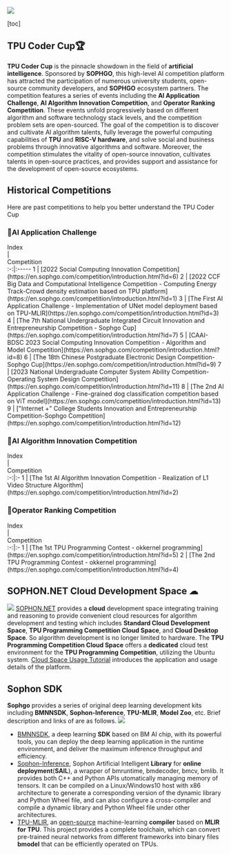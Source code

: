 ![](img/tpu%20contest%20banner.png)

[toc]

## TPU Coder Cup🏆
**TPU Coder Cup** is the pinnacle showdown in the field of **artificial intelligence**. Sponsored by **SOPHGO**, this high-level AI competition platform has attracted the participation of numerous university students, open-source community developers, and **SOPHGO** ecosystem partners. The competition features a series of events including the **AI Application Challenge**, **AI Algorithm Innovation Competition**, and **Operator Ranking Competition**. These events unfold progressively based on different algorithm and software technology stack levels, and the competition problem sets are open-sourced. The goal of the competition is to discover and cultivate AI algorithm talents, fully leverage the powerful computing capabilities of **TPU** and **RISC-V hardware**, and solve social and business problems through innovative algorithms and software. Moreover, the competition stimulates the vitality of open-source innovation, cultivates talents in open-source practices, and provides support and assistance for the development of open-source ecosystems.

## Historical Competitions
Here are past competitions to help you better understand the TPU Coder Cup


### 🚩AI Application Challenge

<div style="width:50px">Index</div>| <div style="width:1000px">Competition</div>
:-:|:-----
1 | [2022 Social Computing Innovation Competition](https://en.sophgo.com/competition/introduction.html?id=6)
2 | [2022 CCF Big Data and Computational Intelligence Competition - Computing Energy Track-Crowd density estimation based on TPU platform](https://en.sophgo.com/competition/introduction.html?id=1)
3 | [The First AI Application Challenge - Implementation of UNet model deployment based on TPU-MLIR](https://en.sophgo.com/competition/introduction.html?id=3)
4 | [The 7th National Undergraduate Integrated Circuit Innovation and Entrepreneurship Competition - Sophgo Cup](https://en.sophgo.com/competition/introduction.html?id=7)
5 | [CAAI-BDSC 2023 Social Computing Innovation Competition - Algorithm and Model Competition](https://en.sophgo.com/competition/introduction.html?id=8)
6 | [The 18th Chinese Postgraduate Electronic Design Competition-Sophgo Cup](https://en.sophgo.com/competition/introduction.html?id=9)
7 | [2023 National Undergraduate Computer System Ability Competition-Operating System Design Competition](https://en.sophgo.com/competition/introduction.html?id=11)
8 | [The 2nd AI Application Challenge - Fine-grained dog classification competition based on ViT model](https://en.sophgo.com/competition/introduction.html?id=13)
9 | ["Internet +" College Students Innovation and Entrepreneurship Competition-Sophgo Competition](https://en.sophgo.com/competition/introduction.html?id=12)


### 🚩AI Algorithm Innovation Competition
<div style="width:50px">Index</div> | <div style="width:1000px">Competition</div>
:-:|:-
1 | [The 1st AI Algorithm Innovation Competition - Realization of L1 Video Structure Algorithm](https://en.sophgo.com/competition/introduction.html?id=2)


### 🚩Operator Ranking Competition
<div style="width:50px">Index</div> | <div style="width:1000px">Competition</div>
:-:|:-
1 | [The 1st TPU Programming Contest - okkernel programming](https://en.sophgo.com/competition/introduction.html?id=5)
2 | [The 2nd TPU Programming Contest - okkernel programming](https://en.sophgo.com/competition/introduction.html?id=4)




## SOPHON.NET Cloud Development Space ☁
![](img/cloud%20space%20banner.png)
[SOPHON.NET](https://cloud.sophgo.com/developer/cloudSpace/index?lang=EN) provides a **cloud** development space integrating training and reasoning to provide convenient cloud resources for algorithm development and testing which includes **Standard Cloud Development Space**, **TPU Programming Competition Cloud Space**, and **Cloud Desktop Space**. So algorithm development is no longer limited to hardware. The **TPU Programming Competition Cloud Space** offers a **dedicated** cloud test environment for the **TPU Programming Competition**, utilizing the Ubuntu system. [Cloud Space Usage Tutorial](https://cloud.sophgo.com/static/tpu-en.pdf) introduces the application and usage details of the platform.


## Sophon SDK
**Sophgo** provides a series of original deep learning development kits including **BMNNSDK**, **Sophon-Inference**, **TPU-MLIR**, **Model Zoo**, etc. Brief description and links of are as follows.
![](img/sophon_inference.png)

 - [BMNNSDK](https://www.sophon.ai/product/introduce/bmnn-sdk.html), a deep learning **SDK** based on BM AI chip, with its powerful tools, you can deploy the deep learning application in the runtime environment, and deliver the maximum inference throughput and efficiency.
 - [Sophon-Inference](https://github.com/sophon-ai-algo/sophon-inference), Sophon Artificial Intelligent **Library** for **online deployment**(**SAIL**), a wrapper of bmruntime, bmdecoder, bmcv, bmlib. It provides both C++ and Python APIs utomatically managing memory of tensors. It can be compiled on a Linux/Windows10 host with x86 architecture to generate a corresponding version of the dynamic library and Python Wheel file, and can also configure a cross-compiler and compile a dynamic library and Python Wheel file under other architectures.
 - [TPU-MLIR](https://tpumlir.org), an [open-source](https://github.com/sophgo/tpu-mlir) machine-learning **compiler** based on **MLIR for TPU**. This project provides a complete toolchain, which can convert pre-trained neural networks from different frameworks into binary files **bmodel** that can be efficiently operated on TPUs. 


